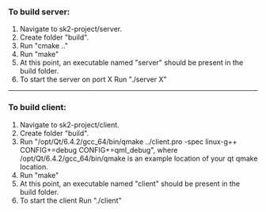 ### To build server:
1. Navigate to sk2-project/server.
2. Create folder "build".
3. Run "cmake .."
4. Run "make"
5. At this point, an executable named "server" should be present in the build folder.
6. To start the server on port X Run "./server X"

___

### To build client:
1. Navigate to sk2-project/client.
2. Create folder "build".
3. Run "/opt/Qt/6.4.2/gcc_64/bin/qmake ../client.pro -spec linux-g++ CONFIG+=debug CONFIG+=qml_debug",
where /opt/Qt/6.4.2/gcc_64/bin/qmake is an example location of your qt qmake location.
4. Run "make"
5. At this point, an executable named "client" should be present in the build folder.
6. To start the client Run "./client"
